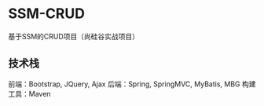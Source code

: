 # SSM-CRUD

基于SSM的CRUD项目（尚硅谷实战项目）

## 技术栈
前端：Bootstrap, JQuery, Ajax
后端：Spring, SpringMVC, MyBatis, MBG
构建工具：Maven
